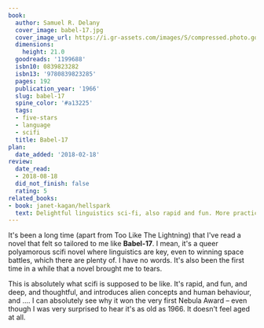 ```yaml
---
book:
  author: Samuel R. Delany
  cover_image: babel-17.jpg
  cover_image_url: https://i.gr-assets.com/images/S/compressed.photo.goodreads.com/books/1257546421l/1199688._SX98_.jpg
  dimensions:
    height: 21.0
  goodreads: '1199688'
  isbn10: 0839823282
  isbn13: '9780839823285'
  pages: 192
  publication_year: '1966'
  slug: babel-17
  spine_color: '#a13225'
  tags:
  - five-stars
  - language
  - scifi
  title: Babel-17
plan:
  date_added: '2018-02-18'
review:
  date_read:
  - 2018-08-18
  did_not_finish: false
  rating: 5
related_books:
- book: janet-kagan/hellspark
  text: Delightful linguistics sci-fi, also rapid and fun. More practical, but also more into linguistics. Do read!
---
```


It's been a long time (apart from Too Like The Lightning) that I've read a novel that felt so tailored to me like **Babel-17**. I mean, it's a queer polyamorous scifi novel where linguistics are key, even to winning space battles, which there are plenty of. I have no words. It's also been the first time in a while that a novel brought me to tears.

This is absolutely what scifi is supposed to be like. It's rapid, and fun, and deep, and thoughtful, and introduces alien concepts and human behaviour, and …. I can absolutely see why it won the very first Nebula Award – even though I was very surprised to hear it's as old as 1966. It doesn't feel aged at all.
